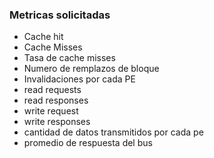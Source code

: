 ### Metricas solicitadas

* Cache hit
* Cache Misses
* Tasa de cache misses
* Numero de remplazos de bloque
* Invalidaciones por cada PE
* read requests
* read responses
* write request
* write responses
* cantidad de datos transmitidos por cada pe
* promedio de respuesta del bus

